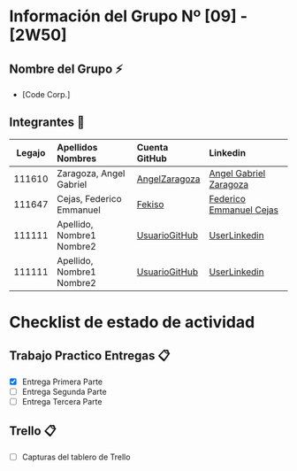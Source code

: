 # Información del Grupo Nº [09] - [2W50]


## Nombre del Grupo :zap:

* [Code Corp.]

## Integrantes :busts_in_silhouette:

| Legajo| Apellidos Nombres  | Cuenta GitHub | Linkedin
| :------: | :-------- | :-------- | :-------- |
| 111610 | Zaragoza, Angel Gabriel |[AngelZaragoza](https://github.com/AngelZaragoza)| [Angel Gabriel Zaragoza](https://www.linkedin.com/in/angel-gabriel-zaragoza-concorr)|
| 111647 | Cejas, Federico Emmanuel |[Fekiso](https://github.com/Fekiso)|[Federico Emmanuel Cejas](https://www.linkedin.com/in/federico-emmanuel-cejas-838490162/)|
| 111111 | Apellido, Nombre1 Nombre2 |[UsuarioGitHub](https://github.com/xxxx)|[UserLinkedin](https://ar.linkedin.com/)|
| 111111 | Apellido, Nombre1 Nombre2 |[UsuarioGitHub](https://github.com/xxxx)|[UserLinkedin](https://ar.linkedin.com/)|


# Checklist de estado de actividad

## Trabajo Practico Entregas :clipboard:
- [x] Entrega Primera Parte
- [ ] Entrega Segunda Parte
- [ ] Entrega Tercera Parte

## Trello :clipboard:
- [ ] Capturas del tablero de Trello
